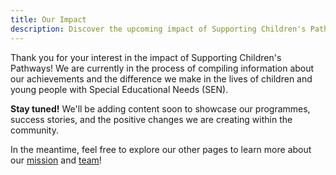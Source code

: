 ```yaml
---
title: Our Impact
description: Discover the upcoming impact of Supporting Children's Pathways as we compile success stories and achievements. Stay tuned to learn how we empower children and young people with Special Educational Needs (SEN).
---
```


Thank you for your interest in the impact of Supporting Children's Pathways! We are currently in the process of compiling information about our achievements and the difference we make in the lives of children and young people with Special Educational Needs (SEN).

**Stay tuned!** We'll be adding content soon to showcase our programmes, success stories, and the positive changes we are creating within the community.

In the meantime, feel free to explore our other pages to learn more about our [mission](/about-us) and [team](/our-team)!

